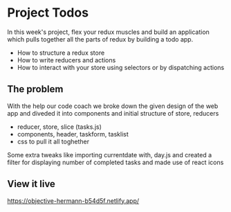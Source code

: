 # Project Todos

In this week's project, flex your redux muscles and build an application which pulls together all the parts of redux by building a todo app.

- How to structure a redux store
- How to write reducers and actions
- How to interact with your store using selectors or by dispatching actions

## The problem

With the help our code coach we broke down the given design of the web app and diveded it into components and initial structure of store, reducers

- reducer, store, slice (tasks.js)
- components, header, taskform, tasklist
- css to pull it all toghether

Some extra tweaks like importing currentdate with, day.js and created a filter for displaying number of completed tasks and made use of react icons

## View it live

https://objective-hermann-b54d5f.netlify.app/
